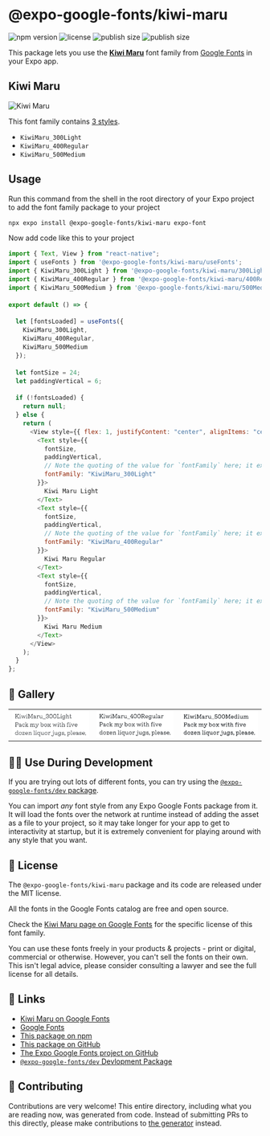 # @expo-google-fonts/kiwi-maru

![npm version](https://flat.badgen.net/npm/v/@expo-google-fonts/kiwi-maru)
![license](https://flat.badgen.net/github/license/expo/google-fonts)
![publish size](https://flat.badgen.net/packagephobia/install/@expo-google-fonts/kiwi-maru)
![publish size](https://flat.badgen.net/packagephobia/publish/@expo-google-fonts/kiwi-maru)

This package lets you use the [**Kiwi Maru**](https://fonts.google.com/specimen/Kiwi+Maru) font family from [Google Fonts](https://fonts.google.com/) in your Expo app.

## Kiwi Maru

![Kiwi Maru](./font-family.png)

This font family contains [3 styles](#-gallery).

- `KiwiMaru_300Light`
- `KiwiMaru_400Regular`
- `KiwiMaru_500Medium`

## Usage

Run this command from the shell in the root directory of your Expo project to add the font family package to your project

```sh
npx expo install @expo-google-fonts/kiwi-maru expo-font
```

Now add code like this to your project

```js
import { Text, View } from "react-native";
import { useFonts } from '@expo-google-fonts/kiwi-maru/useFonts';
import { KiwiMaru_300Light } from '@expo-google-fonts/kiwi-maru/300Light';
import { KiwiMaru_400Regular } from '@expo-google-fonts/kiwi-maru/400Regular';
import { KiwiMaru_500Medium } from '@expo-google-fonts/kiwi-maru/500Medium';

export default () => {

  let [fontsLoaded] = useFonts({
    KiwiMaru_300Light, 
    KiwiMaru_400Regular, 
    KiwiMaru_500Medium
  });

  let fontSize = 24;
  let paddingVertical = 6;

  if (!fontsLoaded) {
    return null;
  } else {
    return (
      <View style={{ flex: 1, justifyContent: "center", alignItems: "center" }}>
        <Text style={{
          fontSize,
          paddingVertical,
          // Note the quoting of the value for `fontFamily` here; it expects a string!
          fontFamily: "KiwiMaru_300Light"
        }}>
          Kiwi Maru Light
        </Text>
        <Text style={{
          fontSize,
          paddingVertical,
          // Note the quoting of the value for `fontFamily` here; it expects a string!
          fontFamily: "KiwiMaru_400Regular"
        }}>
          Kiwi Maru Regular
        </Text>
        <Text style={{
          fontSize,
          paddingVertical,
          // Note the quoting of the value for `fontFamily` here; it expects a string!
          fontFamily: "KiwiMaru_500Medium"
        }}>
          Kiwi Maru Medium
        </Text>
      </View>
    );
  }
};
```

## 🔡 Gallery


||||
|-|-|-|
|![KiwiMaru_300Light](./300Light/KiwiMaru_300Light.ttf.png)|![KiwiMaru_400Regular](./400Regular/KiwiMaru_400Regular.ttf.png)|![KiwiMaru_500Medium](./500Medium/KiwiMaru_500Medium.ttf.png)||


## 👩‍💻 Use During Development

If you are trying out lots of different fonts, you can try using the [`@expo-google-fonts/dev` package](https://github.com/expo/google-fonts/tree/master/font-packages/dev#readme).

You can import _any_ font style from any Expo Google Fonts package from it. It will load the fonts over the network at runtime instead of adding the asset as a file to your project, so it may take longer for your app to get to interactivity at startup, but it is extremely convenient for playing around with any style that you want.


## 📖 License

The `@expo-google-fonts/kiwi-maru` package and its code are released under the MIT license.

All the fonts in the Google Fonts catalog are free and open source.

Check the [Kiwi Maru page on Google Fonts](https://fonts.google.com/specimen/Kiwi+Maru) for the specific license of this font family.

You can use these fonts freely in your products & projects - print or digital, commercial or otherwise. However, you can't sell the fonts on their own. This isn't legal advice, please consider consulting a lawyer and see the full license for all details.

## 🔗 Links

- [Kiwi Maru on Google Fonts](https://fonts.google.com/specimen/Kiwi+Maru)
- [Google Fonts](https://fonts.google.com/)
- [This package on npm](https://www.npmjs.com/package/@expo-google-fonts/kiwi-maru)
- [This package on GitHub](https://github.com/expo/google-fonts/tree/master/font-packages/kiwi-maru)
- [The Expo Google Fonts project on GitHub](https://github.com/expo/google-fonts)
- [`@expo-google-fonts/dev` Devlopment Package](https://github.com/expo/google-fonts/tree/master/font-packages/dev)

## 🤝 Contributing

Contributions are very welcome! This entire directory, including what you are reading now, was generated from code. Instead of submitting PRs to this directly, please make contributions to [the generator](https://github.com/expo/google-fonts/tree/master/packages/generator) instead.
